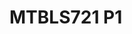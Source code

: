 <a name="material" />

# MTBLS721 P1
<script type="application/ld+json">
  {
    "@context": "https://schema.org/",
    "@type": "ChemicalSubstance",
    "http://purl.org/dc/terms/conformsTo":
      {
        "@type": "CreativeWork",
        "@id": "https://bioschemas.org/profiles/ChemicalSubstance/0.4-RELEASE/"
      },
    "@id": "https://egonw.github.io/nanowiki/nanowiki477.html#material",
    "name": "MTBLS721 P1",
    "sameAs": "http://127.0.0.1/mediawiki/index.php/Special:URIResolver/MTBLS721_P1"
  }
</script>

